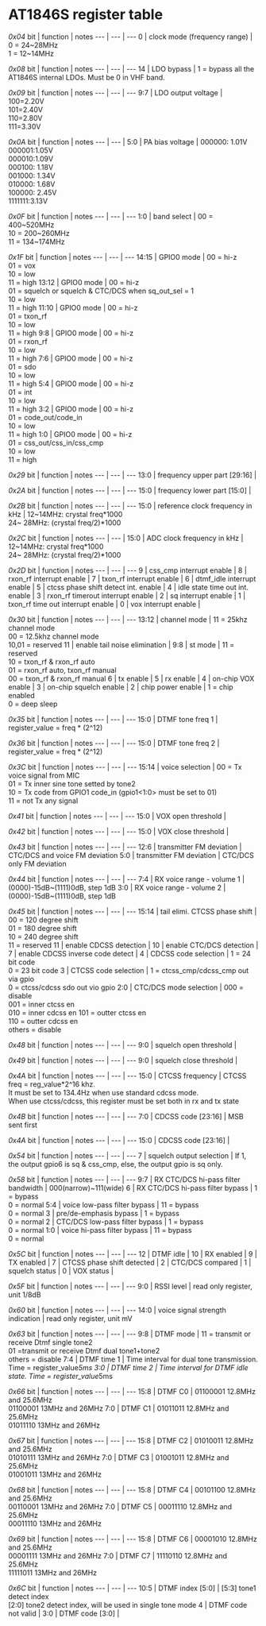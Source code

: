 # AT1846S register table

*0x04*
 bit | function                          |            notes
 --- |   ---                             |   --- 
 0   |  clock mode (frequency range)     | 0 = 24\~28MHz <br> 1 = 12\~14MHz

*0x08*
 bit | function                          |            notes
 --- |   ---                             |   --- 
  14 |  LDO bypass                       | 1 = bypass all the AT1846S internal LDOs. Must be 0 in VHF band.

*0x09*
 bit | function                          |            notes
 --- |   ---                             |   --- 
 9:7 |  LDO output voltage               | 100=2.20V<br> 101=2.40V<br> 110=2.80V<br> 111=3.30V

*0x0A*
 bit | function                          |            notes
 --- |   ---                             |
 5:0 |  PA bias voltage                  | 000000: 1.01V<br>000001:1.05V<br>000010:1.09V<br>000100: 1.18V<br>001000: 1.34V<br>010000: 1.68V<br>100000: 2.45V<br>1111111:3.13V


*0x0F*
 bit | function                          |            notes
 --- |   ---                             |   --- 
1:0  |  band select                      | 00 = 400\~520MHz <br> 10 = 200\~260MHz <br> 11 = 134\~174MHz

*0x1F*
 bit  | function                          |            notes
 ---  |   ---                             |   --- 
14:15 |  GPIO0 mode                       | 00 = hi-z<br> 01 = vox<br> 10 = low<br> 11 = high
13:12 |  GPIO0 mode                       | 00 = hi-z<br> 01 = squelch or squelch & CTC/DCS when sq_out_sel = 1<br> 10 = low<br> 11 = high
11:10 |  GPIO0 mode                       | 00 = hi-z<br> 01 = txon_rf<br> 10 = low<br> 11 = high
 9:8  |  GPIO0 mode                       | 00 = hi-z<br> 01 = rxon_rf<br> 10 = low<br> 11 = high
 7:6  |  GPIO0 mode                       | 00 = hi-z<br> 01 = sdo<br> 10 = low<br> 11 = high
 5:4  |  GPIO0 mode                       | 00 = hi-z<br> 01 = int<br> 10 = low<br> 11 = high
 3:2  |  GPIO0 mode                       | 00 = hi-z<br> 01 = code_out/code_in<br> 10 = low<br> 11 = high
 1:0  |  GPIO0 mode                       | 00 = hi-z<br> 01 = css_out/css_in/css_cmp<br> 10 = low<br> 11 = high


*0x29*
 bit | function                          |            notes
 --- |   ---                             |   --- 
13:0 |  frequency upper part [29:16]     |

*0x2A*
 bit | function                          |            notes
 --- |   ---                             |   --- 
15:0 |  frequency lower part [15:0]      |

*0x2B*
 bit | function                          |            notes
 --- |   ---                             |   --- 
15:0 |  reference clock frequency in kHz | 12\~14MHz: crystal freq*1000 <br> 24\~ 28MHz: (crystal freq/2)*1000

*0x2C*
 bit | function                          |            notes
 --- |   ---                             |
15:0 |  ADC clock frequency in kHz       | 12\~14MHz: crystal freq*1000 <br> 24\~ 28MHz: (crystal freq/2)*1000

*0x2D*
 bit | function                             |            notes
 --- |   ---                                |   --- 
  9  | css_cmp interrupt enable             |
  8  | rxon_rf interrupt enable             |
  7  | txon_rf interrupt enable             |
  6  | dtmf_idle interrupt enable           |
  5  | ctcss phase shift detect int. enable |
  4  | idle state time out int. enable      |
  3  | rxon_rf timerout interrupt enable    |
  2  | sq interrupt enable                  |
  1  | txon_rf time out interrupt enable    |
  0  | vox interrupt enable                 |

*0x30*
 bit  | function                          |            notes
 ---  |   ---                             |   --- 
13:12 |  channel mode                     | 11 = 25khz channel mode <br> 00 = 12.5khz channel mode <br> 10,01 = reserved
  11  |  enable tail noise elimination    |
 9:8  |  st mode                          | 11 = reserved<br> 10 = txon_rf & rxon_rf auto<br> 01 = rxon_rf auto, txon_rf manual<br> 00 = txon_rf & rxon_rf manual
  6   |  tx enable                        |
  5   |  rx enable                        |
  4   |  on-chip VOX enable               |
  3   |  on-chip squelch enable           |
  2   |  chip power enable                | 1 = chip enabled <br> 0 = deep sleep

*0x35*
 bit  | function                          |            notes
 ---  |   ---                             |   --- 
15:0  |  DTMF tone freq 1                 | register_value = freq * (2^12)

*0x36*
 bit  | function                          |            notes
 ---  |   ---                             |   --- 
15:0  |  DTMF tone freq 2                 | register_value = freq * (2^12)

*0x3C*
 bit  | function                          |            notes
 ---  |   ---                             |   --- 
15:14 |  voice selection                  | 00  = Tx voice signal from MIC <br> 01 = Tx inner sine tone setted by tone2 <br> 10 = Tx code from GPIO1 code_in (gpio1<1:0> must be
set to 01) <br> 11 = not Tx any signal

*0x41*
 bit  | function                          |            notes
 ---  |   ---                             |   --- 
15:0  |  VOX open threshold               |

*0x42*
 bit  | function                          |            notes
 ---  |   ---                             |   --- 
15:0  |  VOX close threshold              |

*0x43*
 bit  | function                          |            notes
 ---  |   ---                             |   --- 
12:6  |  transmitter FM deviation         | CTC/DCS and voice FM deviation
 5:0  |  transmitter FM deviation         | CTC/DCS only FM deviation

*0x44*
 bit  | function                          |            notes
 ---  |   ---                             |   --- 
 7:4  |  RX voice range - volume 1        | (0000)-15dB\~(1111)0dB, step 1dB
 3:0  |  RX voice range - volume 2        | (0000)-15dB\~(1111)0dB, step 1dB

*0x45*
 bit  | function                          |            notes
 ---  |   ---                             |   --- 
15:14 |  tail elimi. CTCSS phase shift    | 00 = 120 degree shift<br> 01 = 180 degree shift<br> 10 = 240 degree shift<br> 11 = reserved
  11  |  enable CDCSS detection           |
  10  |  enable CTC/DCS detection         |
  7   |  enable CDCSS inverse code detect |
  4   |  CDCSS code selection             | 1 = 24 bit code<br>0 = 23 bit code
  3   |  CTCSS code selection             | 1 = ctcss_cmp/cdcss_cmp out via gpio<br> 0 = ctcss/cdcss sdo out vio gpio
 2:0  |  CTC/DCS mode selection           | 000 = disable<br> 001 = inner ctcss en<br> 010 = inner cdcss en 101 = outter ctcss en<br> 110 = outter cdcss en <br> others = disable

*0x48*
 bit  | function                          |            notes
 ---  |   ---                             |   --- 
 9:0  |  squelch open threshold           |

*0x49*
 bit  | function                          |            notes
 ---  |   ---                             |   --- 
 9:0  |  squelch close threshold          |

*0x4A*
 bit  | function                          |            notes
 ---  |   ---                             |   --- 
15:0  |  CTCSS frequency                  | CTCSS freq = reg_value*2^16 khz.<br> It must be set to 134.4Hz when use standard cdcss mode.<br> When use ctcss/cdcss, this register must be set both in rx and tx state

*0x4B*
 bit  | function                          |            notes
 ---  |   ---                             |   --- 
 7:0  |  CDCSS code [23:16]               | MSB sent first

*0x4A*
 bit  | function                          |            notes
 ---  |   ---                             |   --- 
15:0  |  CDCSS code [23:16]               |

*0x54*
 bit  | function                          |            notes
 ---  |   ---                             |   --- 
  7   |  squelch output selection         | If 1, the output gpio6 is sq & css_cmp, else, the output gpio is sq only.

*0x58*
 bit  | function                            |            notes
 ---  |   ---                               |   --- 
 9:7  | RX CTC/DCS hi-pass filter bandwidth | 000(narrow)\~111(wide)
  6   | RX CTC/DCS hi-pass filter bypass    | 1 = bypass<br> 0 = normal
 5:4  | voice low-pass filter bypass        | 11 = bypass<br> 0 = normal
  3   | pre/de-emphasis bypass              | 1 = bypass<br> 0 = normal
  2   | CTC/DCS low-pass filter bypass      | 1 = bypass<br> 0 = normal
 1:0  | voice hi-pass filter bypass         | 11 = bypass<br> 0 = normal

*0x5C*
 bit  | function                          |            notes
 ---  |   ---                             |   --- 
  12  |  DTMF idle                        |
  10  |  RX enabled                       |
  9   |  TX enabled                       |
  7   |  CTCSS phase shift detected       |
  2   |  CTC/DCS compared                 |
  1   |  squelch status                   |
  0   |  VOX status                       |

*0x5F*
 bit  | function                          |            notes
 ---  |   ---                             |   --- 
 9:0  |  RSSI level                       | read only register, unit 1/8dB

*0x60*
 bit  | function                          |            notes
 ---  |   ---                             |   --- 
14:0  |  voice signal strength indication | read only register, unit mV

*0x63*
 bit  | function                          |            notes
 ---  |   ---                             |   --- 
 9:8  |  DTMF mode                        | 11 = transmit or receive Dtmf single tone2<br> 01 =transmit or receive Dtmf dual tone1+tone2<br> others = disable
 7:4  |  DTMF time 1                      | Time interval for dual tone transmission. Time = register_value*5ms
 3:0  |  DTMF time 2                      | Time interval for DTMF idle state. Time = register_value*5ms

*0x66*
 bit | function                           |            notes
 --- |   ---                              |   --- 
15:8 | DTMF C0                            | 01100001 12.8MHz and 25.6MHz<br> 01100001 13MHz and 26MHz
 7:0 | DTMF C1                            | 01011011 12.8MHz and 25.6MHz<br> 01011110 13MHz and 26MHz

*0x67*
 bit | function                           |            notes
 --- |   ---                              |   --- 
15:8 | DTMF C2                            | 01010011 12.8MHz and 25.6MHz<br> 01010111 13MHz and 26MHz
 7:0 | DTMF C3                            | 01001011 12.8MHz and 25.6MHz<br> 01001011 13MHz and 26MHz

*0x68*
 bit | function                           |            notes
 --- |   ---                              |   --- 
15:8 | DTMF C4                            | 00101100 12.8MHz and 25.6MHz<br> 00110001 13MHz and 26MHz
 7:0 | DTMF C5                            | 00011110 12.8MHz and 25.6MHz<br> 00011110 13MHz and 26MHz

*0x69*
 bit | function                           |            notes
 --- |   ---                              |   --- 
15:8 | DTMF C6                            | 00001010 12.8MHz and 25.6MHz<br> 00001111 13MHz and 26MHz
 7:0 | DTMF C7                            | 11110110 12.8MHz and 25.6MHz<br> 11111011 13MHz and 26MHz

*0x6C*
 bit | function                           |            notes
 --- |   ---                              |   --- 
10:5 | DTMF index [5:0]                   | [5:3] tone1 detect index<br> [2:0] tone2 detect index, will be used in single tone mode
  4  | DTMF code not valid                |
 3:0 | DTMF code [3:0]                    |
